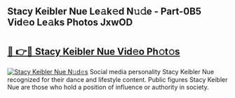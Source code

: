 ## Stacy Keibler Nue Le𝚊k𝚎d N𝚞𝚍e - Part-0B5 Vid𝚎o Le𝚊ks Photos JxwOD

# <h2><a href="http://fb7cy6.evod.top/?m=Stacy+Keibler+Nue">🔗 👉🔴 Stacy Keibler Nue Vid𝚎o Ph𝚘t𝚘s</a></h2>

[![Stacy Keibler Nue N𝚞d𝚎s](https://i.imgur.com/8V9OHl7.gif)](http://fb7cy6.evod.top/?m=Stacy+Keibler+Nue)
Social media personality Stacy Keibler Nue recognized for their dance and lifestyle content. Public figures Stacy Keibler Nue are those who hold a position of influence or authority in society. 
